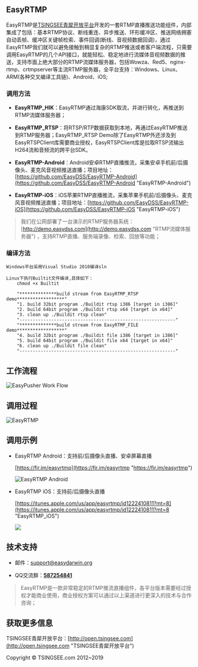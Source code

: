 ## EasyRTMP ##

EasyRTMP是[TSINGSEE青犀开放平台](http://open.tsingsee.com "TSINGSEE青犀开放平台")开发的一套RTMP直播推送功能组件，内部集成了包括：基本RTMP协议、断线重连、异步推送、环形缓冲区、推送网络拥塞自动丢帧、缓冲区关键帧检索、事件回调(断线、音视频数据回调)，通过EasyRTMP我们就可以避免接触到稍显复杂的RTMP推送或者客户端流程，只需要调用EasyRTMP的几个API接口，就能轻松、稳定地进行流媒体音视频数据的推送，支持市面上绝大部分的RTMP流媒体服务器，包括Wowza、Red5、nginx-rtmp、crtmpserver等主流RTMP服务器，全平台支持：Windows、Linux、ARM(各种交叉编译工具链)、Android、iOS;

### 调用方法 ###

- **EasyRTMP_HIK**：EasyRTMP通过海康SDK取流，并进行转化，再推送到RTMP流媒体服务器；

- **EasyRTMP_RTSP**：将RTSP/RTP数据获取到本地，再通过EasyRTMP推送到RTMP服务器；EasyRTMP_RTSP Demo除了EasyRTMP外还涉及到EasyRTSPClient库需要商业授权，EasyRTSPClient库是拉取RTSP流输出H264流和音频流的跨平台SDK。

- **EasyRTMP-Android**：Android安卓RTMP直播推流，采集安卓手机前/后摄像头、麦克风音视频推送直播；项目地址：[https://github.com/EasyDSS/EasyRTMP-Android](https://github.com/EasyDSS/EasyRTMP-Android "EasyRTMP-Android")

- **EasyRTMP-iOS**：iOS苹果RTMP直播推流，采集苹果手机前/后摄像头、麦克风音视频推送直播；项目地址：[https://github.com/EasyDSS/EasyRTMP-iOS](https://github.com/EasyDSS/EasyRTMP-iOS "EasyRTMP-iOS")

> 我们在公网部署了一台演示的RTMP服务器系统：[http://demo.easydss.com](http://demo.easydss.com "RTMP流媒体服务器") ，支持RTMP直播、服务端录像、检索、回放等功能；

### 编译方法 ###

	Windows平台采用Visual Studio 2010编译sln

	Linux下执行Builtit文件编译,具体如下：
		chmod +x Builtit
		
		"**************build stream from EasyRTMP_RTSP demo******************"
		"1. build 32bit program ./Buildit rtsp i386 [target in i386]"	
		"2. build 64bit program ./Buildit rtsp x64 [target in x64]"	
		"3. clean up ./Buildit rtsp clean"
		"-----------------------------------------------------------"
		"**************build stream from EasyRTMP_FILE demo******************"
		"4. build 32bit program ./Buildit file i386 [target in i386]"	
		"5. build 64bit program ./Buildit file x64 [target in x64]"	
		"6. clean up ./Buildit file clean"
		"-----------------------------------------------------------"
	

## 工作流程 ##
 
![EasyPusher Work Flow](http://www.easydarwin.org/github/images/easyrtmp/easyrtmp_workfolw.png)
 


## 调用过程 ##
![EasyRTMP](http://www.easydarwin.org/skin/easydarwin/images/easyrtmp20161101.png)


## 调用示例 ##

- EasyRTMP Android：支持前/后摄像头直播、安卓屏幕直播

	[https://fir.im/easyrtmp](https://fir.im/easyrtmp "https://fir.im/easyrtmp")

	![EasyRTMP Android](http://www.easydarwin.org/github/images/easyrtmpfirim20170409.png)

- EasyRTMP iOS：支持前/后摄像头直播

	[https://itunes.apple.com/us/app/easyrtmp/id1222410811?mt=8](https://itunes.apple.com/us/app/easyrtmp/id1222410811?mt=8 "EasyRTMP_iOS")

	![](http://www.easydarwin.org/github/images/easyrtmpios20170409.png)


## 技术支持 ##

- 邮件：[support@easydarwin.org](mailto:support@easydarwin.org) 

- QQ交流群：<a href="https://jq.qq.com/?_wv=1027&k=5dkmdix" title="EasyRTMP" target="_blank">**587254841**</a>

> EasyRTMP是一款非常稳定的RTMP推流直播组件，各平台版本需要经过授权才能商业使用，商业授权方案可以通过以上渠道进行更深入的技术与合作咨询；


## 获取更多信息 ##

TSINGSEE青犀开放平台：[http://open.tsingsee.com](http://open.tsingsee.com "TSINGSEE青犀开放平台")

Copyright &copy; TSINGSEE.com 2012~2019
